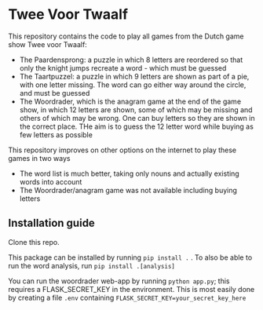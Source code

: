 # Twee Voor Twaalf
This repository contains the code to play all games from the Dutch game show Twee voor Twaalf:

* The Paardensprong: a puzzle in which 8 letters are reordered so that only the knight jumps
recreate a word - which must be guessed
* The Taartpuzzel: a puzzle in which 9 letters are shown as part of a pie, with one letter
missing. The word can go either way around the circle, and must be guessed
* The Woordrader, which is the anagram game at the end of the game show, in which
12 letters are shown, some of which may be missing and others of which may be wrong. One can buy letters
so they are shown in the correct place. THe aim is to guess the 12 letter word while buying as few 
letters as possible

This repository improves on other options on the internet to play these games in two ways
* The word list is much better, taking only nouns and actually existing words into account
* The Woordrader/anagram game was not available including buying letters

## Installation guide
Clone this repo. 

This package can be installed by running `pip install .` .
To also be able to run the word analysis, run `pip install .[analysis]`

You can run the woordrader web-app by running  `python app.py`; this requires a 
FLASK_SECRET_KEY in the environment. This is most easily done by creating a file
`.env` containing `FLASK_SECRET_KEY=your_secret_key_here`